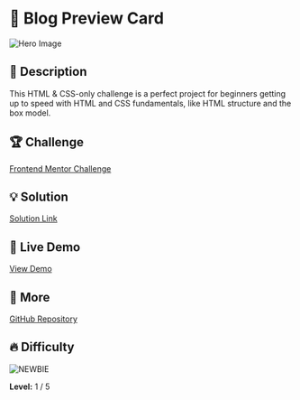 # 📁 Blog Preview Card

![Hero Image](https://res.cloudinary.com/dz209s6jk/image/upload/v1703155602/Challenges/cmab9xsatnq8m04w5ikl.jpg)

## 🌟 Description

This HTML & CSS-only challenge is a perfect project for beginners getting up to speed with HTML and CSS fundamentals, like HTML structure and the box model.

## 🏆 Challenge

[Frontend Mentor Challenge](https://www.frontendmentor.io/challenges/blog-preview-card-ckPaj01IcS)

## 💡 Solution

[Solution Link](https://www.frontendmentor.io/solutions/blog-preview-card-oJIayWFJAz) 

## 🚀 Live Demo

[View Demo](https://younes-alhyan.github.io/blog-preview-card)

## 🔎 More

[GitHub Repository](https://github.com/younes-alhyan/frontend-mentor/)

## 🔥 Difficulty

![NEWBIE](https://img.shields.io/badge/Difficulty-NEWBIE-blue)

**Level:** 1 / 5

